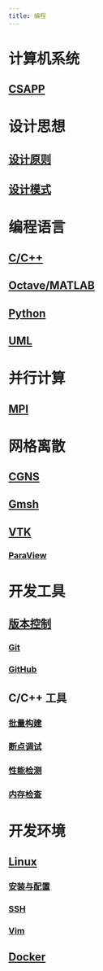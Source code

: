 ```yaml
---
title: 编程
---
```


# 计算机系统
## [CSAPP](./csapp/README.md)

# 设计思想
## [设计原则](./principles/README.md)
## [设计模式](./patterns/README.md)

# 编程语言
## [C/C++](./cpp/README.md)
## [Octave/MATLAB](./octave.md)
## [Python](./python.md)
## [UML](./uml/README.md)

# 并行计算
## [MPI](./mpi/README.md)

# 网格离散
## [CGNS](./cgns/README.md)
## [Gmsh](./gmsh/README.md)
## [VTK](./vtk/README.md)
### [ParaView](./vtk/README.md#ParaView)

# 开发工具
## [版本控制](./git.md)
### [Git](./git.md#Git)
### [GitHub](./git.md#GitHub)
## C/C++ 工具
### [批量构建](./cpp/make/README.md)
### [断点调试](./cpp/debug.md)
### [性能检测](./cpp/profile.md)
### [内存检查](./cpp/memory/check.md)

# 开发环境
## [Linux](./linux/README.md)
### [安装与配置](./linux/install/README.md)
### [SSH](./linux/ssh.md)
### [Vim](./linux/vim.md)
## [Docker](./docker/README.md)
